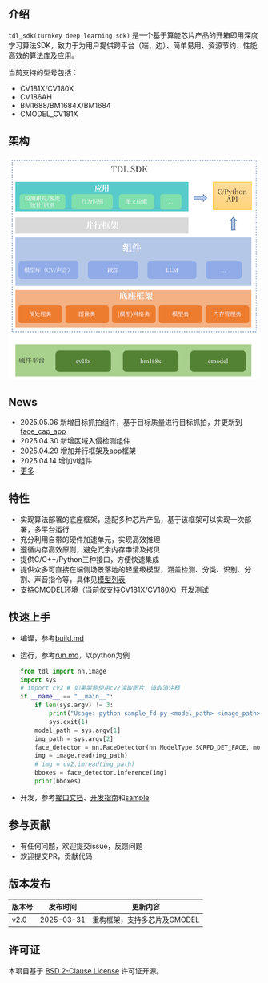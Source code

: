 ## 介绍

`tdl_sdk(turnkey deep learning sdk)` 是一个基于算能芯片产品的开箱即用深度学习算法SDK，致力于为用户提供跨平台（端、边）、简单易用、资源节约、性能高效的算法库及应用。

当前支持的型号包括：

- CV181X/CV180X
- CV186AH
- BM1688/BM1684X/BM1684
- CMODEL_CV181X

## 架构

![image](./docs/images/framework.png)

## News

- 2025.05.06 新增目标抓拍组件，基于目标质量进行目标抓拍，并更新到[face_cap_app](sample/cpp/sample_face_cap_app.cpp)
- 2025.04.30 新增区域入侵检测组件
- 2025.04.29 增加并行框架及app框架
- 2025.04.14 增加vi组件
- [更多](docs/developer_guide/version_history.md)

## 特性

- 实现算法部署的底座框架，适配多种芯片产品，基于该框架可以实现一次部署，多平台运行
- 充分利用自带的硬件加速单元，实现高效推理
- 遵循内存高效原则，避免冗余内存申请及拷贝
- 提供C/C++/Python三种接口，方便快速集成
- 提供众多可直接在端侧场景落地的轻量级模型，涵盖检测、分类、识别、分割、声音指令等，具体见[模型列表](https://github.com/sophgo/tdl_models)
- 支持CMODEL环境（当前仅支持CV181X/CV180X）开发测试

## 快速上手

- 编译，参考[build.md](docs/getting_started/build.md)
- 运行，参考[run.md](docs/getting_started/run.md)，以python为例

  ```python
  from tdl import nn,image
  import sys
  # import cv2 # 如果需要使用cv2读取图片，请取消注释
  if __name__ == "__main__":
      if len(sys.argv) != 3:
          print("Usage: python sample_fd.py <model_path> <image_path>")
          sys.exit(1)
      model_path = sys.argv[1]
      img_path = sys.argv[2]
      face_detector = nn.FaceDetector(nn.ModelType.SCRFD_DET_FACE, model_path)
      img = image.read(img_path)
      # img = cv2.imread(img_path)
      bboxes = face_detector.inference(img)
      print(bboxes)
  ```

- 开发，参考[接口文档](docs/api_reference)、[开发指南](docs/developer_guide)和[sample](sample)

## 参与贡献

- 有任何问题，欢迎提交issue，反馈问题
- 欢迎提交PR，贡献代码

## 版本发布

| 版本号   | 发布时间       | 更新内容                                   |
|----------|----------------|--------------------------------------------|
| v2.0     | 2025-03-31     | 重构框架，支持多芯片及CMODEL|

## 许可证

本项目基于 [BSD 2-Clause License](docs/LICENSE) 许可证开源。
